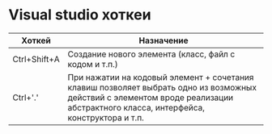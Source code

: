 # Visual studio хоткеи


|Хоткей            | Назначение                                                                                     |
|------------------|------------------------------------------------------------------------------------------------|
|Ctrl+Shift+A      |Создание нового элемента (класс, файл с кодом и т.п.)                                           |
|Ctrl+'.'          |При нажатии на кодовый элемент + сочетания клавиш  позволяет выбрать одно из возможных действий с элементом  вроде реализации абстрактного класса, интерфейса, конструктора и т.п.                                  |
